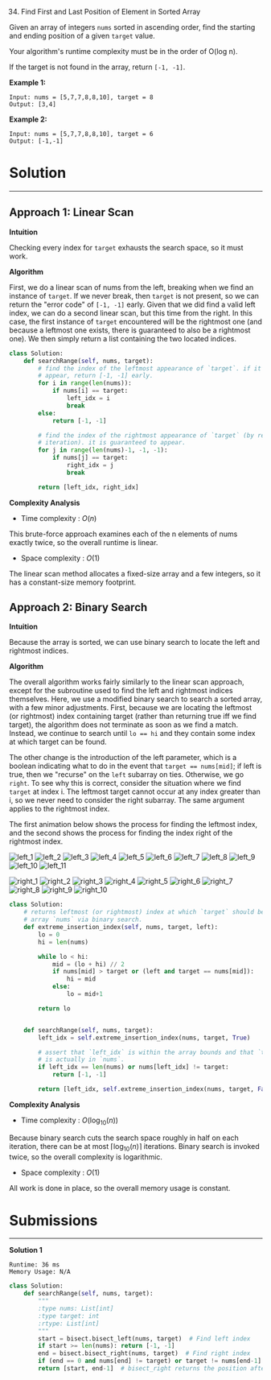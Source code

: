 34. Find First and Last Position of Element in Sorted Array

Given an array of integers `nums` sorted in ascending order, find the starting and ending position of a given `target` value.

Your algorithm's runtime complexity must be in the order of O(log n).

If the target is not found in the array, return `[-1, -1]`.

**Example 1:**
```
Input: nums = [5,7,7,8,8,10], target = 8
Output: [3,4]
```

**Example 2:**
```
Input: nums = [5,7,7,8,8,10], target = 6
Output: [-1,-1]
```

# Solution
---
## Approach 1: Linear Scan
**Intuition**

Checking every index for `target` exhausts the search space, so it must work.

**Algorithm**

First, we do a linear scan of nums from the left, breaking when we find an instance of `target`. If we never break, then `target` is not present, so we can return the "error code" of `[-1, -1]` early. Given that we did find a valid left index, we can do a second linear scan, but this time from the right. In this case, the first instance of `target` encountered will be the rightmost one (and because a leftmost one exists, there is guaranteed to also be a rightmost one). We then simply return a list containing the two located indices.

```python
class Solution:
    def searchRange(self, nums, target):
        # find the index of the leftmost appearance of `target`. if it does not
        # appear, return [-1, -1] early.
        for i in range(len(nums)):
            if nums[i] == target:
                left_idx = i
                break
        else:
            return [-1, -1]

        # find the index of the rightmost appearance of `target` (by reverse
        # iteration). it is guaranteed to appear.
        for j in range(len(nums)-1, -1, -1):
            if nums[j] == target:
                right_idx = j
                break

        return [left_idx, right_idx]
```
**Complexity Analysis**

* Time complexity : $O(n)$

This brute-force approach examines each of the n elements of nums exactly twice, so the overall runtime is linear.

* Space complexity : $O(1)$

The linear scan method allocates a fixed-size array and a few integers, so it has a constant-size memory footprint.

## Approach 2: Binary Search
**Intuition**

Because the array is sorted, we can use binary search to locate the left and rightmost indices.

**Algorithm**

The overall algorithm works fairly similarly to the linear scan approach, except for the subroutine used to find the left and rightmost indices themselves. Here, we use a modified binary search to search a sorted array, with a few minor adjustments. First, because we are locating the leftmost (or rightmost) index containing target (rather than returning true iff we find target), the algorithm does not terminate as soon as we find a match. Instead, we continue to search until `lo == hi` and they contain some index at which target can be found.

The other change is the introduction of the left parameter, which is a boolean indicating what to do in the event that `target == nums[mid]`; if left is true, then we "recurse" on the `left` subarray on ties. Otherwise, we go `right`. To see why this is correct, consider the situation where we find `target` at index i. The leftmost target cannot occur at any index greater than i, so we never need to consider the right subarray. The same argument applies to the rightmost index.

The first animation below shows the process for finding the leftmost index, and the second shows the process for finding the index right of the rightmost index.

![left_1](img/34_left_1.png)
![left_2](img/34_left_2.png)
![left_3](img/34_left_3.png)
![left_4](img/34_left_4.png)
![left_5](img/34_left_5.png)
![left_6](img/34_left_6.png)
![left_7](img/34_left_7.png)
![left_8](img/34_left_8.png)
![left_9](img/34_left_9.png)
![left_10](img/34_left_10.png)
![left_11](img/34_left_11.png)

![right_1](img/34_right_1.png)
![right_2](img/34_right_2.png)
![right_3](img/34_right_3.png)
![right_4](img/34_right_4.png)
![right_5](img/34_right_5.png)
![right_6](img/34_right_6.png)
![right_7](img/34_right_7.png)
![right_8](img/34_right_8.png)
![right_9](img/34_right_9.png)
![right_10](img/34_right_10.png)

```python
class Solution:
    # returns leftmost (or rightmost) index at which `target` should be inserted in sorted
    # array `nums` via binary search.
    def extreme_insertion_index(self, nums, target, left):
        lo = 0
        hi = len(nums)

        while lo < hi:
            mid = (lo + hi) // 2
            if nums[mid] > target or (left and target == nums[mid]):
                hi = mid
            else:
                lo = mid+1

        return lo


    def searchRange(self, nums, target):
        left_idx = self.extreme_insertion_index(nums, target, True)

        # assert that `left_idx` is within the array bounds and that `target`
        # is actually in `nums`.
        if left_idx == len(nums) or nums[left_idx] != target:
            return [-1, -1]

        return [left_idx, self.extreme_insertion_index(nums, target, False)-1]
```

**Complexity Analysis**

* Time complexity : $O(\log_{10}(n))$

Because binary search cuts the search space roughly in half on each iteration, there can be at most $\lceil \log_{10}(n) \rceil$ iterations. Binary search is invoked twice, so the overall complexity is logarithmic.

* Space complexity : $O(1)$

All work is done in place, so the overall memory usage is constant.

# Submissions
---
**Solution 1**
```
Runtime: 36 ms
Memory Usage: N/A
```
```python
class Solution:
    def searchRange(self, nums, target):
        """
        :type nums: List[int]
        :type target: int
        :rtype: List[int]
        """
        start = bisect.bisect_left(nums, target)  # Find left index
        if start >= len(nums): return [-1, -1]
        end = bisect.bisect_right(nums, target)  # Find right index
        if (end == 0 and nums[end] != target) or target != nums[end-1]: return [-1, -1]
        return [start, end-1]  # bisect_right returns the position after the last occurrence of our target. So we return end -1
```